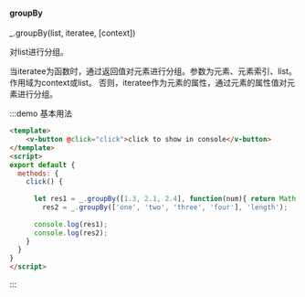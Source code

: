 #### groupBy

_.groupBy(list, iteratee, [context]) 

对list进行分组。

当iteratee为函数时，通过返回值对元素进行分组。参数为元素、元素索引、list。作用域为context或list。
否则，iteratee作为元素的属性，通过元素的属性值对元素进行分组。

:::demo 基本用法
```html
<template>
    <v-button @click="click">click to show in console</v-button>
</template>
<script>
export default {
  methods: {
    click() {
      
      let res1 = _.groupBy([1.3, 2.1, 2.4], function(num){ return Math.floor(num); }),
        res2 = _.groupBy(['one', 'two', 'three', 'four'], 'length');
      
      console.log(res1);
      console.log(res2);
    }
  }
}
</script>
```
:::
